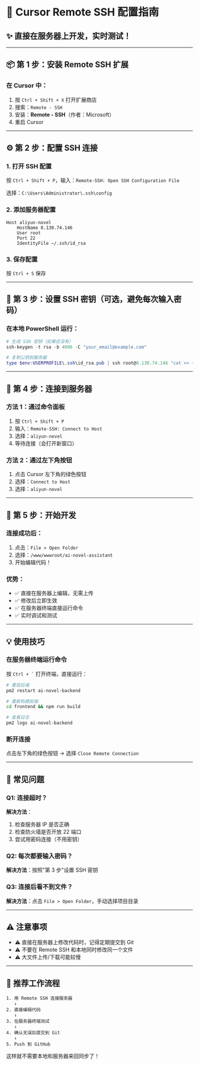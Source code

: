 # 🔌 Cursor Remote SSH 配置指南

## ✨ 直接在服务器上开发，实时测试！

---

## 📦 第 1 步：安装 Remote SSH 扩展

### 在 Cursor 中：

1. 按 `Ctrl + Shift + X` 打开扩展商店
2. 搜索：`Remote - SSH`
3. 安装：**Remote - SSH**（作者：Microsoft）
4. 重启 Cursor

---

## ⚙️ 第 2 步：配置 SSH 连接

### 1. 打开 SSH 配置

按 `Ctrl + Shift + P`，输入：`Remote-SSH: Open SSH Configuration File`

选择：`C:\Users\Administrator\.ssh\config`

### 2. 添加服务器配置

```ssh-config
Host aliyun-novel
    HostName 8.130.74.146
    User root
    Port 22
    IdentityFile ~/.ssh/id_rsa
```

### 3. 保存配置

按 `Ctrl + S` 保存

---

## 🔑 第 3 步：设置 SSH 密钥（可选，避免每次输入密码）

### 在本地 PowerShell 运行：

```powershell
# 生成 SSH 密钥（如果还没有）
ssh-keygen -t rsa -b 4096 -C "your_email@example.com"

# 复制公钥到服务器
type $env:USERPROFILE\.ssh\id_rsa.pub | ssh root@8.130.74.146 "cat >> ~/.ssh/authorized_keys"
```

---

## 🚀 第 4 步：连接到服务器

### 方法 1：通过命令面板

1. 按 `Ctrl + Shift + P`
2. 输入：`Remote-SSH: Connect to Host`
3. 选择：`aliyun-novel`
4. 等待连接（会打开新窗口）

### 方法 2：通过左下角按钮

1. 点击 Cursor 左下角的绿色按钮
2. 选择：`Connect to Host`
3. 选择：`aliyun-novel`

---

## 🎉 第 5 步：开始开发

### 连接成功后：

1. 点击：`File > Open Folder`
2. 选择：`/www/wwwroot/ai-novel-assistant`
3. 开始编辑代码！

### 优势：

- ✅ 直接在服务器上编辑，无需上传
- ✅ 修改后立即生效
- ✅ 在服务器终端直接运行命令
- ✅ 实时调试和测试

---

## 💡 使用技巧

### 在服务器终端运行命令

按 `` Ctrl + ` `` 打开终端，直接运行：

```bash
# 重启后端
pm2 restart ai-novel-backend

# 重新构建前端
cd frontend && npm run build

# 查看日志
pm2 logs ai-novel-backend
```

### 断开连接

点击左下角的绿色按钮 → 选择 `Close Remote Connection`

---

## 🔧 常见问题

### Q1: 连接超时？

**解决方法**：
1. 检查服务器 IP 是否正确
2. 检查防火墙是否开放 22 端口
3. 尝试用密码连接（不用密钥）

### Q2: 每次都要输入密码？

**解决方法**：按照"第 3 步"设置 SSH 密钥

### Q3: 连接后看不到文件？

**解决方法**：点击 `File > Open Folder`，手动选择项目目录

---

## ⚠️ 注意事项

- ⚠️ 直接在服务器上修改代码时，记得定期提交到 Git
- ⚠️ 不要在 Remote SSH 和本地同时修改同一个文件
- ⚠️ 大文件上传/下载可能较慢

---

## 🎯 推荐工作流程

```
1. 用 Remote SSH 连接服务器
   ↓
2. 直接编辑代码
   ↓
3. 在服务器终端测试
   ↓
4. 确认无误后提交到 Git
   ↓
5. Push 到 GitHub
```

这样就不需要本地和服务器来回同步了！


